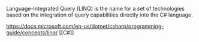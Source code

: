 Language-Integrated Query (LINQ) is the name for a set of technologies based on the integration of query capabilities directly into the C# language.

https://docs.microsoft.com/en-us/dotnet/csharp/programming-guide/concepts/linq/
[[C#]]
